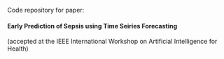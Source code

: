Code repository for paper:

#### Early Prediction of Sepsis using Time Seiries Forecasting

(accepted at the IEEE International Workshop on Artificial Intelligence for Health)
